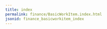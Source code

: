```yaml
---
title: index
permalink: finance/BasicWorkItem.index.html
jsonid: finance_basicworkitem_index
---
```

